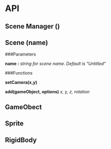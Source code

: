# API

## Scene Manager ()



## Scene (name)

###Parameters

**name :** *string for scene name. Default is "Untitled"*

###Functions

**setCamera(x,y)**

**add(gameObject, options)** *x, y, z, rotation*

## GameObect



## Sprite



## RigidBody

